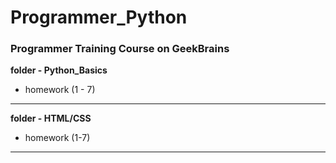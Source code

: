 # Programmer_Python
### Programmer Training Course on GeekBrains
**folder - Python_Basics**
- homework (1 - 7)
---
**folder - HTML/CSS**
- homework (1-7)
---

